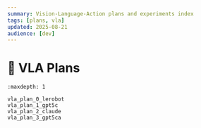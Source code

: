 ```yaml
---
summary: Vision-Language-Action plans and experiments index
tags: [plans, vla]
updated: 2025-08-21
audience: [dev]
---
```


# 🤖 VLA Plans

```{toctree}
:maxdepth: 1

vla_plan_0_lerobot
vla_plan_1_gpt5c
vla_plan_2_claude
vla_plan_3_gpt5ca
```

